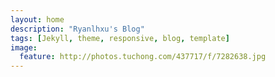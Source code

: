 ```yaml
---
layout: home
description: "Ryanlhxu's Blog"
tags: [Jekyll, theme, responsive, blog, template]
image:
  feature: http://photos.tuchong.com/437717/f/7282638.jpg
---
```


 